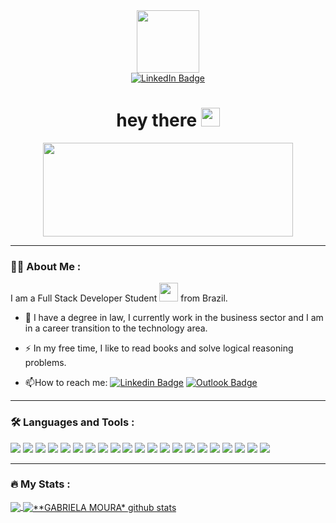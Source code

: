 <div id="header" align="center">
  <img src="https://media.giphy.com/media/3kPDmoWdBpQPNhCnUG/giphy.gif" width="100"/>
  <div id="badges">
    <a href="https://www.linkedin.com/in/gabriela-daniel-moura/">
      <img src="https://img.shields.io/badge/LinkedIn-blue?style=for-the-badge&logo=linkedin&logoColor=white" alt="LinkedIn Badge"/>
    </a>
<!--     <a href="https://www.instagram.com/gabrielaamouraa">
      <img src="https://img.shields.io/badge/Instagram-blueviolet?style=for-the-badge&logo=instagram&logoColor=white" alt="Instagram Badge"/>
    </a>
    <a href="https://twitter.com/GabiMoura_">
      <img src="https://img.shields.io/badge/Twitter-blue?style=for-the-badge&logo=twitter&logoColor=white" alt="Twitter Badge"/>
    </a> -->
  </div>
  <img src="https://komarev.com/ghpvc/?username=GabrielaMoura25&style=flat-square&color=blue" alt=""/>
  <h1>
  hey there
  <img src="https://media.giphy.com/media/hvRJCLFzcasrR4ia7z/giphy.gif" width="30px"/>
</h1>
</div>

<div align="center">
  <img src="https://media.giphy.com/media/xT8qBsOjMOcdeGJIU8/giphy.gif" width="400" height="150"/>
</div>


---

### :woman_technologist: About Me :
I am a Full Stack Developer Student <img src="https://media.giphy.com/media/WUlplcMpOCEmTGBtBW/giphy.gif" width="30"> from Brazil.
- :telescope: I have a degree in law, I currently work in the business sector and I am in a career transition to the technology area.

- :zap: In my free time, I like to read books and solve logical reasoning problems.

- :mailbox:How to reach me: [![Linkedin Badge](https://img.shields.io/badge/LinkedIn-blue?style=flat&logo=Linkedin&logoColor=white)](https://www.linkedin.com/in/gabriela-daniel-moura/) [![Outlook Badge](https://img.shields.io/badge/Outlook-blue?style=flat&logo=Outlook&logoColor=white)](mailto:gabrieladaniel49@hotmail.com)

---

### :hammer_and_wrench: Languages and Tools :
<div>
  <img src="https://img.shields.io/badge/VSCODE-1572B6?style=for-the-badge&logo=vscode&logoColor=white" />
  <img src="https://img.shields.io/badge/Slack-1572B6?style=for-the-badge&logo=slack&logoColor=white" />
  <img src="https://img.shields.io/badge/Trello-1572B6?style=for-the-badge&logo=trello&logoColor=white" />
  <img src="https://img.shields.io/badge/Github-CA4245?style=for-the-badge&logo=github&logoColor=white" />
  <img src="https://img.shields.io/badge/Git-CA4245?style=for-the-badge&logo=git&logoColor=white" />
  <img src="https://img.shields.io/badge/CSS3-1572B6?style=for-the-badge&logo=css3&logoColor=white" />
  <img src="https://img.shields.io/badge/HTML5-E34F26?style=for-the-badge&logo=html5&logoColor=white" />
  <img src="https://img.shields.io/badge/JavaScript-F7DF1E?style=for-the-badge&logo=javascript&logoColor=black" />
  <img src="https://img.shields.io/badge/Jest-C21325?style=for-the-badge&logo=jest&logoColor=white" />
  <img src="https://img.shields.io/badge/Bootstrap-563D7C?style=for-the-badge&logo=bootstrap&logoColor=white" />
  <img src="https://img.shields.io/badge/React-20232A?style=for-the-badge&logo=react&logoColor=61DAFB" />
  <img src="https://img.shields.io/badge/Redux-593D88?style=for-the-badge&logo=redux&logoColor=white" />
  <img src="https://img.shields.io/badge/React_Router-CA4245?style=for-the-badge&logo=react-router&logoColor=white" />
  <img src="https://img.shields.io/badge/Docker-2CA5E0?style=for-the-badge&logo=docker&logoColor=white" />
  <img src="https://img.shields.io/badge/Node.js-339933?style=for-the-badge&logo=nodedotjs&logoColor=white" />
  <img src="https://img.shields.io/badge/Express.js-000000?style=for-the-badge&logo=express&logoColor=white" />
  <img src="https://img.shields.io/badge/MySQL-005C84?style=for-the-badge&logo=mysql&logoColor=white" />
  <img src="https://img.shields.io/badge/Sequelize-52B0E7?style=for-the-badge&logo=Sequelize&logoColor=white" />
  <img src="https://img.shields.io/badge/Mocha-8D6748?style=for-the-badge&logo=Mocha&logoColor=white" />
  <img src="https://img.shields.io/badge/TypeScript-007ACC?style=for-the-badge&logo=typescript&logoColor=white" />
  <img src="https://img.shields.io/badge/JWT-000000?style=for-the-badge&logo=JSON%20web%20tokens&logoColor=white" />
  
 
  
</div>

---

### :fire: My Stats :
<a href="https://github.com/GabrielaMoura25">
  <img align="center" src="https://github-readme-stats.vercel.app/api/top-langs/?username=GabrielaMoura25&langs_count=7&theme=dracula&hide_langs_below=1" />
</a>

<a href="https://github.com/GabrielaMoura25">
 <img align="center" src="https://github-readme-stats.vercel.app/api?username=GabrielaMoura25&show_icons=true&theme=dracula&line_height=33" alt="**GABRIELA MOURA* github stats"/>
</a>

